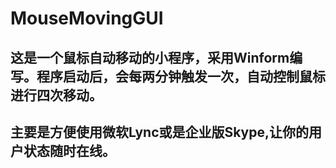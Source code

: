 # MouseMovingGUI
## 这是一个鼠标自动移动的小程序，采用Winform编写。程序启动后，会每两分钟触发一次，自动控制鼠标进行四次移动。
## 主要是方便使用微软Lync或是企业版Skype,让你的用户状态随时在线。